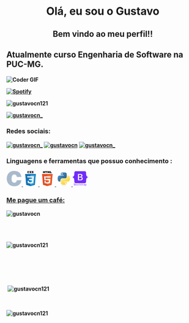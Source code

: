 <h1 align="center">Olá, eu sou o <b>Gustavo<b></h1>
<h2 align="center">Bem vindo ao meu perfil!!</h2>
<h2 align="left">Atualmente curso Engenharia de Software na PUC-MG.</h2>

<img img align="center" src="https://media.giphy.com/media/SWoSkN6DxTszqIKEqv/giphy.gif" alt="Coder GIF"/>

[![Spotify](https://novatorem-dusky-kappa.vercel.app/api/spotify)](https://open.spotify.com/user/12181585950)

<p align="left"> <img src="https://komarev.com/ghpvc/?username=gustavocn121&label=Profile%20views&color=0e75b6&style=flat" alt="gustavocn121" /> </p>

<p align="left"> <a href="https://twitter.com/gustavocn_" target="blank"><img src="https://img.shields.io/twitter/follow/gustavocn_?logo=twitter&style=for-the-badge" alt="gustavocn_" /></a> </p>

<h3 align="left">Redes sociais:</h3>
<p align="left">
<a href="https://twitter.com/gustavocn_" target="blank"><img align="center" src="https://cdn.jsdelivr.net/npm/simple-icons@3.0.1/icons/twitter.svg" alt="gustavocn_" height="30" width="40" /></a>
<a href="https://linkedin.com/in/gustavocn" target="blank"><img align="center" src="https://cdn.jsdelivr.net/npm/simple-icons@3.0.1/icons/linkedin.svg" alt="gustavocn" height="30" width="40" /></a>
<a href="https://instagram.com/gustavocn_" target="blank"><img align="center" src="https://cdn.jsdelivr.net/npm/simple-icons@3.0.1/icons/instagram.svg" alt="gustavocn_" height="30" width="40" /></a>
</p>

<h3 align="left">Linguagens e ferramentas que possuo conhecimento :</h3>
<p align="left"> <a href="https://www.cprogramming.com/" target="_blank"> <img src="https://raw.githubusercontent.com/devicons/devicon/master/icons/c/c-original.svg" alt="c" width="40" height="40"/> </a> <a href="https://www.w3schools.com/css/" target="_blank"> <img src="https://raw.githubusercontent.com/devicons/devicon/master/icons/css3/css3-original-wordmark.svg" alt="css3" width="40" height="40"/> </a> <a href="https://www.w3.org/html/" target="_blank"> <img src="https://raw.githubusercontent.com/devicons/devicon/master/icons/html5/html5-original-wordmark.svg" alt="html5" width="40" height="40"/> </a> <a href="https://www.python.org" target="_blank"> <img src="https://raw.githubusercontent.com/devicons/devicon/master/icons/python/python-original.svg" alt="python" width="40" height="40"/> </a><a target="_blank" href="https://getbootstrap.com" target="_blank"> <img src="https://raw.githubusercontent.com/devicons/devicon/master/icons/bootstrap/bootstrap-plain-wordmark.svg" alt="bootstrap" width="40" height="40"/>
 </p>

<h3 align="left">Me pague um café:</h3>
<p><a href="https://www.buymeacoffee.com/gustavocn"> <img align="left" src="https://cdn.buymeacoffee.com/buttons/v2/default-yellow.png" height="50" width="210" alt="gustavocn" /></a></p><br><br><br><br>

<p><img align="left" src="https://github-readme-stats.vercel.app/api/top-langs?username=gustavocn121&show_icons=true&locale=en&layout=compact" margin-right="1em" alt="gustavocn121" /></p><br><br>

<br><br><br><p>&nbsp;<img align="center" src="https://github-readme-stats.vercel.app/api?username=gustavocn121&show_icons=true&locale=en" alt="gustavocn121" /></p><br>

<p><img align="center" src="https://github-readme-streak-stats.herokuapp.com/?user=gustavocn121&" alt="gustavocn121" /></p>
